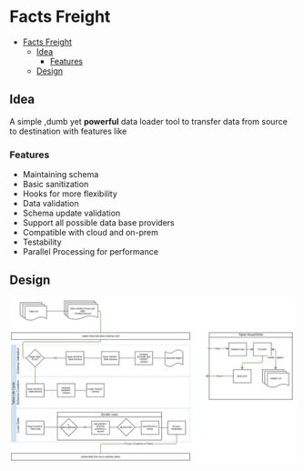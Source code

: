 <!-- TOC ignore:true -->
# Facts Freight

<!-- TOC -->

- [Facts Freight](#facts-freight)
  - [Idea](#idea)
    - [Features](#features)
  - [Design](#design)

<!-- /TOC -->

## Idea

A simple ,dumb yet **powerful** data loader tool to transfer data from source to destination with features like

### Features

- Maintaining schema
- Basic sanitization
- Hooks for more flexibility
- Data validation
- Schema update validation
- Support all possible data base providers
- Compatible with cloud and on-prem
- Testability
- Parallel Processing for performance

## Design

![alt text](_docs/design.jpg "The Design")
